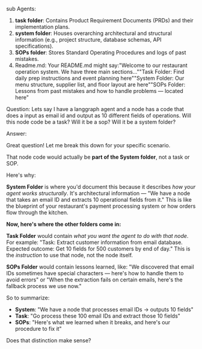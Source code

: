 sub Agents:

1.  **task folder**: Contains Product Requirement Documents (PRDs) and their implementation plans.
2.  **system folder**: Houses overarching architectural and structural information (e.g., project structure, database schemas, API specifications).
3.  **SOPs folder**: Stores Standard Operating Procedures and logs of past mistakes.
4. Readme.md: Your README.md might say:"Welcome to our restaurant operation system. We have three main sections...""Task Folder: Find daily prep instructions and event planning here""System Folder: Our menu structure, supplier list, and floor layout are here""SOPs Folder: Lessons from past mistakes and how to handle problems — located here"



Question: Lets say I have a langgraph agent and a node has a code that does a input as email id and output as 10 different fields of operations. Will this node code be a task? Will it be a sop? Will it be a system folder?

Answer:

Great question! Let me break this down for your specific scenario.

That node code would actually be **part of the System folder**, not a task or SOP.

Here's why:

**System Folder** is where you'd document this because it describes *how your agent works structurally*. It's architectural information — "We have a node that takes an email ID and extracts 10 operational fields from it." This is like the blueprint of your restaurant's payment processing system or how orders flow through the kitchen.

**Now, here's where the other folders come in:**

**Task Folder** would contain *what you want the agent to do with that node*. For example: "Task: Extract customer information from email database. Expected outcome: Get 10 fields for 500 customers by end of day." This is the *instruction* to use that node, not the node itself.

**SOPs Folder** would contain lessons learned, like: "We discovered that email IDs sometimes have special characters — here's how to handle them to avoid errors" or "When the extraction fails on certain emails, here's the fallback process we use now."

So to summarize:
- **System**: "We have a node that processes email IDs → outputs 10 fields"
- **Task**: "Go process these 100 email IDs and extract those 10 fields"
- **SOPs**: "Here's what we learned when it breaks, and here's our procedure to fix it"

Does that distinction make sense?
